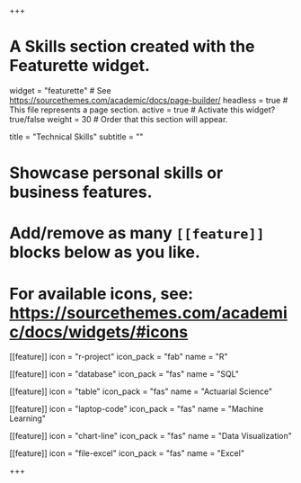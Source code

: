 +++
# A Skills section created with the Featurette widget.
widget = "featurette"  # See https://sourcethemes.com/academic/docs/page-builder/
headless = true  # This file represents a page section.
active = true  # Activate this widget? true/false
weight = 30  # Order that this section will appear.

title = "Technical Skills"
subtitle = ""

# Showcase personal skills or business features.
# 
# Add/remove as many `[[feature]]` blocks below as you like.
# 
# For available icons, see: https://sourcethemes.com/academic/docs/widgets/#icons

[[feature]]
  icon = "r-project"
  icon_pack = "fab"
  name = "R"
  
[[feature]]
  icon = "database"
  icon_pack = "fas"
  name = "SQL"
  
[[feature]]
  icon = "table"
  icon_pack = "fas"
  name = "Actuarial Science"
  
[[feature]]
  icon = "laptop-code"
  icon_pack = "fas"
  name = "Machine Learning"

[[feature]]
  icon = "chart-line"
  icon_pack = "fas"
  name = "Data Visualization"
  
[[feature]]
  icon = "file-excel"
  icon_pack = "fas"
  name = "Excel"

+++
